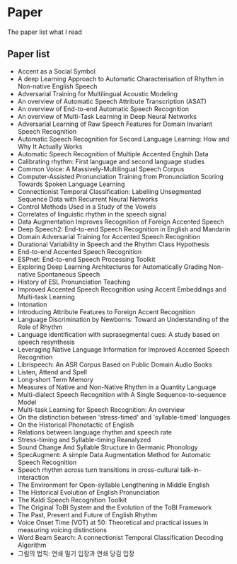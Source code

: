 # Paper
The paper list what I read
## Paper list
- Accent as a Social Symbol
- A deep Learning Approach to Automatic Characterisation of Rhythm in Non-native English Speech
- Adversarial Training for Multilingual Acoustic Modeling
- An overview of Automatic Speech Attribute Transcription (ASAT)
- An overview of End-to-end Automatic Speech Recognition
- An overview of Multi-Task Learning in Deep Neural Networks
- Adversarial Learning of Raw Speech Features for Domain Invariant Speech Recognition
- Automatic Speech Recognition for Second Language Learning: How and Why It Actually Works
- Automatic Speech Recognition of Multiple Accented Englsih Data
- Calibrating rhythm: First language and second language studies
- Common Voice: A Massively-Multilingual Speech Corpus
- Computer-Assisted Pronunciation Training from Pronunciation Scoring Towards Spoken Language Learning
- Connectionist Temporal Classification: Labelling Unsegmented Sequence Data with Recurrent Neural Networks
- Control Methods Used in a Study of the Vowels
- Correlates of linguistic rhythm in the speech signal
- Data Augmentation Improves Recognition of Foreign Accented Speech
- Deep Speech2: End-to-end Speech Recognition in English and Mandarin
- Domain Adversarial Training for Accented Speech Recognition
- Durational Variability in Speech and the Rhythm Class Hypothesis
- End-to-end Accented Speech Recognition
- ESPnet: End-to-end Speech Processing Toolkit
- Exploring Deep Learning Architectures for Automatically Grading Non-native Spontaneous Speech
- History of ESL Pronunciation Teaching
- Improved Accented Speech Recognition using Accent Embeddings and Multi-task Learning
- Intonation
- Introducing Attribute Features to Foreign Accent Recognition
- Language Discrimination by Newborns: Toward an Understanding of the Role of Rhythm
- Language identification with suprasegmental cues: A study based on speech resynthesis
- Leveraging Native Language Information for Improved Accented Speech Recognition
- Librispeech: An ASR Corpus Based on Public Domain Audio Books
- Listen, Attend and Spell
- Long-short Term Memory
- Measures of Native and Non-Native Rhythm in a Quantity Language
- Multi-dialect Speech Recognition with A Single Sequence-to-sequence Model
- Multi-task Learning for Speech Recognition: An overview
- On the distinction between 'stress-timed' and 'syllable-timed' languages
- On the Historical Phonotactic of English
- Relations between language rhythm and speech rate
- Stress-timing and Syllable-timing Reanalyzed
- Sound Change And Syllable Structure in Germanic Phonology
- SpecAugment: A simple Data Augmentation Method for Automatic Speech Recognition
- Speech rhythm across turn transitions in cross-cultural talk-in-interaction
- The Environment for Open-syllable Lengthening in Middle English
- The Historical Evolution of English Pronunciation
- The Kaldi Speech Recognition Toolkit
- The Original ToBI System and the Evolution of the ToBI Framework
- The Past, Present and Future of English Rhythm
- Voice Onset Time (VOT) at 50: Theoretical and practical issues in measuring voicing distinctions
- Word Beam Search: A connectionist Temporal Classification Decoding Algorithm
- 그림의 법칙: 연쇄 밀기 입장과 연쇄 당김 입장